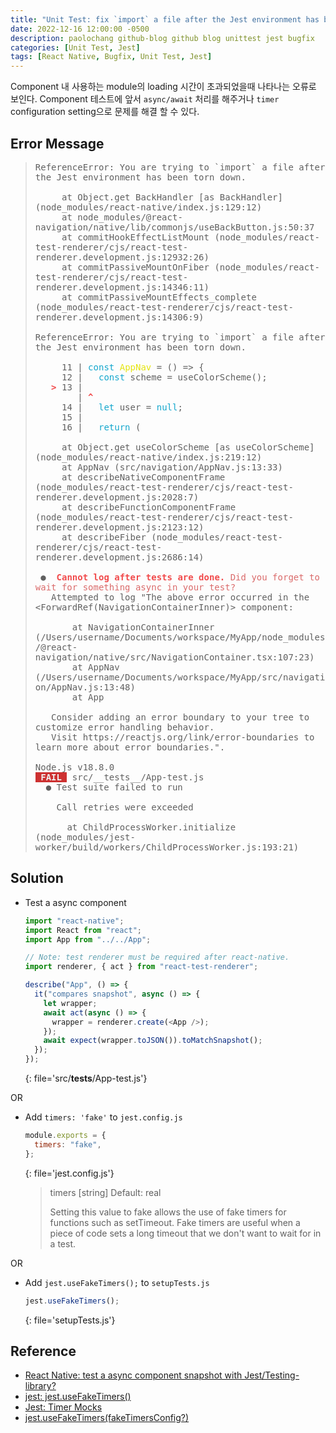 ```yaml
---
title: "Unit Test: fix `import` a file after the Jest environment has been torn down"
date: 2022-12-16 12:00:00 -0500
description: paolochang github-blog github blog unittest jest bugfix
categories: [Unit Test, Jest]
tags: [React Native, Bugfix, Unit Test, Jest]
---
```


<style type='text/css'>
blockquote pre {
  overflow: auto !important;
  overflow-wrap: anywhere !important;
  white-space: pre-wrap;
}
[class*="kw"] {
  color: #14A7CD;
}
[class*="cn"] {
  color: #E5E50E;
}
[class*="err_b"] {
  color: #F14B4C;
  font-weight: 600;
}
[class*="err_r"] {
  color: #DA6A6A;
}
[class*="fail"] {
  color: #F0F0F0;
  font-weight: 600;
  background-color: #CD3131;
}

</style>

Component 내 사용하는 module의 loading 시간이 초과되었을때 나타나는 오류로 보인다. Component 테스트에 앞서 `async/await` 처리를 해주거나 `timer` configuration setting으로 문제를 해결 할 수 있다.

## Error Message

> <pre>
> ReferenceError: You are trying to `import` a file after the Jest environment has been torn down.
> 
>      at Object.get BackHandler [as BackHandler] (node_modules/react-native/index.js:129:12)
>      at node_modules/@react-navigation/native/lib/commonjs/useBackButton.js:50:37
>      at commitHookEffectListMount (node_modules/react-test-renderer/cjs/react-test-renderer.development.js:12932:26)
>      at commitPassiveMountOnFiber (node_modules/react-test-renderer/cjs/react-test-renderer.development.js:14346:11)
>      at commitPassiveMountEffects_complete (node_modules/react-test-renderer/cjs/react-test-renderer.development.js:14306:9)
> 
> ReferenceError: You are trying to `import` a file after the Jest environment has been torn down.
> 
>      11 | <span class=kw>const</span> <span class=cn>AppNav</span> = () => {
>      12 |   <span class=kw>const</span> scheme = useColorScheme();
>    <span class=err_b>></span> 13 |
>         | <span class=err_b>^</span>
>      14 |   <span class=kw>let</span> user = <span class=kw>null</span>;
>      15 |
>      16 |   <span class=kw>return</span> (
> 
>      at Object.get useColorScheme [as useColorScheme] (node_modules/react-native/index.js:219:12)
>      at AppNav (src/navigation/AppNav.js:13:33)
>      at describeNativeComponentFrame (node_modules/react-test-renderer/cjs/react-test-renderer.development.js:2028:7)
>      at describeFunctionComponentFrame (node_modules/react-test-renderer/cjs/react-test-renderer.development.js:2123:12)
>      at describeFiber (node_modules/react-test-renderer/cjs/react-test-renderer.development.js:2686:14)
> 
>  ●  <span class=err_r><strong class=err_b>Cannot log after tests are done.</strong> Did you forget to wait for something async in your test?</span>
>    Attempted to log "The above error occurred in the &lt;ForwardRef(NavigationContainerInner)&gt; component:
> 
>        at NavigationContainerInner (/Users/username/Documents/workspace/MyApp/node_modules/@react-navigation/native/src/NavigationContainer.tsx:107:23)
>        at AppNav (/Users/username/Documents/workspace/MyApp/src/navigation/AppNav.js:13:48)
>        at App
> 
>    Consider adding an error boundary to your tree to customize error handling behavior.
>    Visit https://reactjs.org/link/error-boundaries to learn more about error boundaries.".
> 
> Node.js v18.8.0
> <span class=fail> FAIL </span> src/__tests__/App-test.js
>   ● Test suite failed to run
> 
>     Call retries were exceeded
> 
>       at ChildProcessWorker.initialize (node_modules/jest-worker/build/workers/ChildProcessWorker.js:193:21)
> </pre>

## Solution

- Test a async component

  ```js
  import "react-native";
  import React from "react";
  import App from "../../App";

  // Note: test renderer must be required after react-native.
  import renderer, { act } from "react-test-renderer";

  describe("App", () => {
    it("compares snapshot", async () => {
      let wrapper;
      await act(async () => {
        wrapper = renderer.create(<App />);
      });
      await expect(wrapper.toJSON()).toMatchSnapshot();
    });
  });
  ```
  {: file='src/__tests__/App-test.js'}

OR

- Add `timers: 'fake'` to `jest.config.js`

  ```js
  module.exports = {
    timers: "fake",
  };
  ```
  {: file='jest.config.js'}

  > timers [string]
  > Default: real
  >
  > Setting this value to fake allows the use of fake timers for functions such as setTimeout. Fake timers are useful when a piece of code sets a long timeout that we don't want to wait for in a test.

OR

- Add `jest.useFakeTimers();` to `setupTests.js`

  ```js
  jest.useFakeTimers();
  ```
  {: file='setupTests.js'}

## Reference

- [React Native: test a async component snapshot with Jest/Testing-library?](https://stackoverflow.com/a/71163030)
- [jest: jest.useFakeTimers()](https://stackoverflow.com/a/57684999)
- [Jest: Timer Mocks](https://jestjs.io/docs/timer-mocks)
- [jest.useFakeTimers(fakeTimersConfig?)](https://jestjs.io/docs/jest-object#jestusefaketimersfaketimersconfig)
